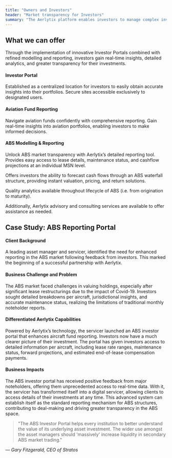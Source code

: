 ```yaml
---
title: "Owners and Investors"
header: "Market transparency for Investors"
summary: "The Aerlytix platform enables investors to manage complex investments, offering advanced solutions that bring clarity to both investors and their portfolios."
---
```


<article class="section__product section__spacing-3">
  <div class="container">
  <div class="row gx-lg-5">
    <div class="col-md-5">
      <h2 class="fw-bold mb-5">What we can offer</h2>
    </div>
    <div class="card col-md-7">
      <p class="mb-5">Through the implementation of innovative Investor Portals combined with refined modelling and reporting, investors gain real-time insights, detailed analytics, and greater transparency for their investments.</p>
      <h4>Investor Portal</h4>
      <p class="mb-5">Established as a centralized location for investors to easily obtain accurate insights into their portfolios. Secure sites accessible exclusively to designated users.</p>
      <h4>Aviation Fund Reporting</h4>
      <p class="mb-5">Navigate aviation funds confidently with comprehensive reporting. Gain real-time insights into aviation portfolios, enabling investors to make informed decisions.</p>
      <h4>ABS Modelling & Reporting</h4>
      <p>Unlock ABS market transparency with Aerlytix’s detailed reporting tool. Provides easy access to lease details, maintenance status, and cashflow projections at an individual MSN level.</p>
      <p>Offers investors the ability to forecast cash flows through an ABS waterfall structure, providing instant valuation, pricing, and return solutions.</p>
      <p>Quality analytics available throughout lifecycle of ABS (i.e. from origination to maturity).</p>
      <p>Additionally, Aerlytix advisory and consulting services are available to offer assistance as needed.</p>
    </div>
  </div>
  </div>
</article>

<article class="section__product section__spacing-3">
  <div class="container">
  <div class="row gx-lg-5">
    <div class="col-md-5">
      <h2 class="fw-bold mb-5">Case Study: ABS Reporting Portal</h2>
    </div>
    <div class="card col-md-7">
      <h4>Client Background</h4>
      <p class="mb-5">A leading asset manager and servicer, identified the need for enhanced reporting in the ABS market following feedback from investors. This marked the beginning of a successful partnership with Aerlytix.</p>
      <h4>Business Challenge and Problem</h4>
      <p class="mb-5">The ABS market faced challenges in valuing holdings, especially after significant lease restructurings due to the impact of Covid-19. Investors sought detailed breakdowns per aircraft, jurisdictional insights, and accurate maintenance status, realizing the limitations of traditional monthly noteholder reports.</p>
      <h4>Differentiated Aerlytix Capabilities</h4>
      <p class="mb-5">Powered by Aerlytix’s technology, the servicer launched an ABS investor portal that enhances aircraft fund reporting. Investors now have a much clearer picture of their investment. The portal has given investors access to detailed information per aircraft, including lease rate ranges, maintenance status, forward projections, and estimated end-of-lease compensation payments.</p>
      <h4>Business Impacts</h4>
      <p>The ABS investor portal has received positive feedback from major noteholders, offering them unprecedented access to real-time data. With it, the servicer has transformed itself into a digital servicer, allowing clients to access details of their investments at any time. This advanced system can establish itself as the standard reporting mechanism for ABS structures, contributing to deal-making and driving greater transparency in the ABS space.</p>
    </div>
  </div>
  </div>
</article>

<article class="theme-section__01 quotes my-5 py-5">
  <div class="container card" style="padding-bottom:3rem">
    <div id="carouselExampleDark" class="carousel carousel-dark slide mt-5" data-bs-ride="carousel">
      <div class="carousel-inner">
        <div class="carousel-item active" data-bs-interval="10000">
          <div class="quote w-100">
            <blockquote>
              <p class="display-6">"The ABS Investor Portal helps every institution to better understand the value of its underlying asset investment. The wider use amongst the asset managers should 'massively' increase liquidity in secondary ABS market trading."</p>
            </blockquote>
            <cite>— Gary Fitzgerald, CEO of Stratos</cite>
          </div>
        </div>
      </div>
    </div>
</div>
</article>